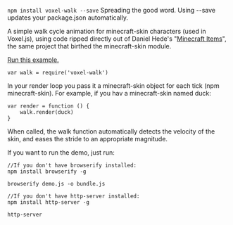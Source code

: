 `npm install voxel-walk --save`
Spreading the good word.  Using --save updates your package.json automatically.

A simple walk cycle animation for minecraft-skin characters (used in Voxel.js), using code ripped directly out of Daniel Hede's "[Minecraft Items](http://djazz.mine.nu/lab/minecraft_items/)", the same project that birthed the minecraft-skin module.

[Run this example.](http://danfinlay.com/projects/voxeljs/walk/)
```
var walk = require('voxel-walk')
```
In your render loop you pass it a minecraft-skin object for each tick (npm minecraft-skin).  For example, if you hav a minecraft-skin named duck:
```
var render = function () {
	walk.render(duck)
}
```
When called, the walk function automatically detects the velocity of the skin, and eases the stride to an appropriate magnitude.

If you want to run the demo, just  run:
```
//If you don't have browserify installed:
npm install browserify -g

browserify demo.js -o bundle.js

//If you don't have http-server installed:
npm install http-server -g

http-server
```
